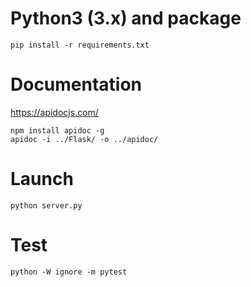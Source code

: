 # Python3 (3.x) and package #

```
pip install -r requirements.txt
```

# Documentation # 
https://apidocjs.com/
```
npm install apidoc -g
apidoc -i ../Flask/ -o ../apidoc/
```

# Launch #
```
python server.py
```

# Test #
```
python -W ignore -m pytest
```

